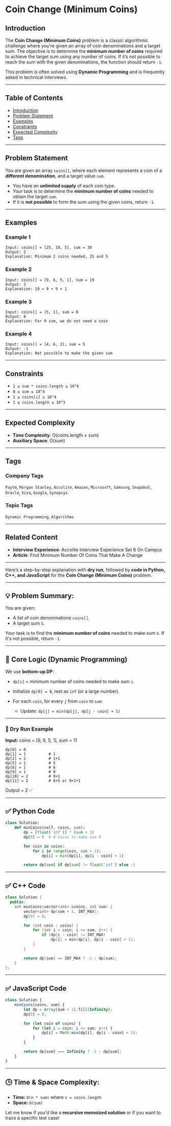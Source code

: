 
# Coin Change (Minimum Coins)

## Introduction

The **Coin Change (Minimum Coins)** problem is a classic algorithmic challenge where you're given an array of coin denominations and a target sum. The objective is to determine the **minimum number of coins** required to achieve the target sum using any number of coins. If it’s not possible to reach the sum with the given denominations, the function should return `-1`.

This problem is often solved using **Dynamic Programming** and is frequently asked in technical interviews.

---

## Table of Contents

* [Introduction](#introduction)
* [Problem Statement](#problem-statement)
* [Examples](#examples)
* [Constraints](#constraints)
* [Expected Complexity](#expected-complexity)
* [Tags](#tags)

---

## Problem Statement

You are given an array `coins[]`, where each element represents a coin of a **different denomination**, and a target value `sum`.

* You have an **unlimited supply** of each coin type.
* Your task is to determine the **minimum number of coins** needed to obtain the target `sum`.
* If it is **not possible** to form the sum using the given coins, return `-1`.

---

## Examples

### Example 1

```
Input: coins[] = [25, 10, 5], sum = 30  
Output: 2  
Explanation: Minimum 2 coins needed, 25 and 5
```

### Example 2

```
Input: coins[] = [9, 6, 5, 1], sum = 19  
Output: 3  
Explanation: 19 = 9 + 9 + 1
```

### Example 3

```
Input: coins[] = [5, 1], sum = 0  
Output: 0  
Explanation: For 0 sum, we do not need a coin
```

### Example 4

```
Input: coins[] = [4, 6, 2], sum = 5  
Output: -1  
Explanation: Not possible to make the given sum
```

---

## Constraints

* `1 ≤ sum * coins.length ≤ 10^6`
* `0 ≤ sum ≤ 10^4`
* `1 ≤ coins[i] ≤ 10^4`
* `1 ≤ coins.length ≤ 10^3`

---

## Expected Complexity

* **Time Complexity**: O(coins.length × sum)
* **Auxiliary Space**: O(sum)

---

## Tags

### Company Tags

`Paytm`, `Morgan Stanley`, `Accolite`, `Amazon`, `Microsoft`, `Samsung`, `Snapdeal`, `Oracle`, `Visa`, `Google`, `Synopsys`

### Topic Tags

`Dynamic Programming`, `Algorithms`

---

## Related Content

* **Interview Experience**: Accolite Interview Experience Set 6 On Campus
* **Article**: Find Minimum Number Of Coins That Make A Change

---

Here’s a step-by-step explanation with **dry run**, followed by **code in Python, C++, and JavaScript** for the **Coin Change (Minimum Coins)** problem.

---

## 💡 Problem Summary:

You are given:

* A list of coin denominations `coins[]`.
* A target sum `S`.

Your task is to find the **minimum number of coins** needed to make sum `S`. If it's not possible, return `-1`.

---

## 🧠 Core Logic (Dynamic Programming)

We use **bottom-up DP**:

* `dp[i]` = minimum number of coins needed to make sum `i`.
* Initialize `dp[0] = 0`, rest as `inf` (or a large number).
* For each `coin`, for every `j` from `coin` to `sum`:

  * Update: `dp[j] = min(dp[j], dp[j - coin] + 1)`

---

### 🧪 Dry Run Example

**Input:** coins = \[9, 6, 5, 1], sum = 11

```
dp[0] = 0
dp[1] = 1          # 1
dp[2] = 2          # 1+1
dp[5] = 1          # 5
dp[6] = 1          # 6
dp[9] = 1          # 9
dp[10] = 2         # 9+1
dp[11] = 2         # 6+5 or 9+1+1
```

Output = 2 ✅

---

## ✅ Python Code

```python
class Solution:
    def minCoins(self, coins, sum):
        dp = [float('inf')] * (sum + 1)
        dp[0] = 0  # 0 coins to make sum 0

        for coin in coins:
            for i in range(coin, sum + 1):
                dp[i] = min(dp[i], dp[i - coin] + 1)

        return dp[sum] if dp[sum] != float('inf') else -1
```

---

## ✅ C++ Code

```cpp
class Solution {
  public:
    int minCoins(vector<int> &coins, int sum) {
        vector<int> dp(sum + 1, INT_MAX);
        dp[0] = 0;

        for (int coin : coins) {
            for (int i = coin; i <= sum; i++) {
                if (dp[i - coin] != INT_MAX)
                    dp[i] = min(dp[i], dp[i - coin] + 1);
            }
        }

        return dp[sum] == INT_MAX ? -1 : dp[sum];
    }
};
```

---

## ✅ JavaScript Code

```javascript
class Solution {
    minCoins(coins, sum) {
        let dp = Array(sum + 1).fill(Infinity);
        dp[0] = 0;

        for (let coin of coins) {
            for (let i = coin; i <= sum; i++) {
                dp[i] = Math.min(dp[i], dp[i - coin] + 1);
            }
        }

        return dp[sum] === Infinity ? -1 : dp[sum];
    }
}
```

---

## 🕒 Time & Space Complexity:

* **Time:** `O(n * sum)` where `n = coins.length`
* **Space:** `O(sum)`

Let me know if you'd like a **recursive memoized solution** or if you want to trace a specific test case!
